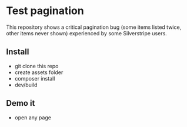 Test pagination
=================

This repository shows a critical pagination bug (some items listed twice, other items never shown) experienced by some Silverstripe users.


Install
------------------

- git clone this repo
- create assets folder
- composer install
- dev/build



Demo it
------------------

- open any page
